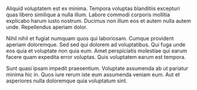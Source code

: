 Aliquid voluptatem est ex minima. Tempora voluptas blanditiis excepturi quas libero similique a nulla illum. Labore commodi corporis mollitia explicabo harum iusto nostrum. Ducimus non illum eos et autem nulla autem unde. Repellendus aperiam dolor.
 Nihil nihil et fugiat numquam quos qui laboriosam. Cumque provident aperiam doloremque. Sed sed qui dolorem ad voluptatibus. Qui fuga unde eos quia et voluptate non quia eum. Amet perspiciatis molestiae qui earum facere quam expedita error voluptas. Quis voluptatem earum est tempora.
 Sunt quasi ipsam impedit praesentium. Voluptate assumenda ab ut pariatur minima hic in. Quos iure rerum iste eum assumenda veniam eum. Aut et asperiores nulla doloremque quia voluptatum sint.